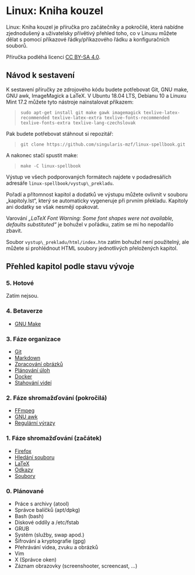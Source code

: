 <!--

Linux Kniha kouzel, README
Copyright (c) 2019 Singularis <singularis@volny.cz>

Toto dílo je dílem svobodné kultury; můžete ho šířit a modifikovat pod
podmínkami licence Creative Commons Attribution-ShareAlike 4.0 International
vydané neziskovou organizací Creative Commons. Text licence je přiložený
k tomuto projektu nebo ho můžete najít na webové adrese:

https://creativecommons.org/licenses/by-sa/4.0/

-->
# Linux: Kniha kouzel
Linux: Kniha kouzel je příručka pro začátečníky a pokročilé, která nabídne
zjednodušený a uživatelsky přívětivý přehled toho, co v Linuxu můžete dělat
s pomocí příkazové řádky/příkazového řádku a konfiguračních souborů.

Příručka podléhá licenci
[CC BY-SA 4.0](https://creativecommons.org/licenses/by-sa/4.0/).

## Návod k sestavení

K sestavení příručky ze zdrojového kódu budete potřebovat Git, GNU make,
GNU awk, ImageMagick a LaTeX. V Ubuntu 18.04 LTS, Debianu 10 a Linuxu Mint 17.2
můžete tyto nástroje nainstalovat příkazem:

> ``sudo apt-get install git make gawk imagemagick texlive-latex-recommended texlive-latex-extra texlive-fonts-recommended texlive-fonts-extra texlive-lang-czechslovak``

Pak budete potřebovat stáhnout si repozitář:

> ``git clone https://github.com/singularis-mzf/linux-spellbook.git``

A nakonec stačí spustit make:

> ``make -C linux-spellbook``

Výstup ve všech podporovaných formátech najdete v podadresářích
adresáře ``linux-spellbook/vystup\_prekladu``.

Pořadí a přítomnost kapitol a dodatků ve výstupu můžete ovlivnit v souboru
„kapitoly.lst“, který se automaticky vygeneruje při prvním překladu.
Kapitoly ani dodatky se však nesmějí opakovat.

Varování *„LaTeX Font Warning: Some font shapes were not available,
defaults substituted“* je bohužel v pořádku, zatím se mi ho nepodařilo zbavit.

Soubor ``vystup\_prekladu/html/index.htm`` zatím bohužel není použitelný,
ale můžete si prohlédnout HTML soubory jednotlivých přeložených kapitol.

## Přehled kapitol podle stavu vývoje

### 5. Hotové
Zatím nejsou.

### 4. Betaverze
* [GNU Make](kapitoly/make.md)

### 3. Fáze organizace
* [Git](kapitoly/git.md)
* [Markdown](kapitoly/markdown.md)
* [Zpracování obrázků](kapitoly/obrazky.md)
* [Plánování úloh](kapitoly/planovani-uloh.md)
* [Docker](kapitoly/docker.md)
* [Stahování videí](kapitoly/stahovani-videi.md)

### 2. Fáze shromažďování (pokročilá)
* [FFmpeg](kapitoly/ffmpeg.md)
* [GNU awk](kapitoly/awk.md)
* [Regulární výrazy](kapitoly/regularni-vyrazy.md)

### 1. Fáze shromažďování (začátek)
* [Firefox](kapitoly/firefox.md)
* [Hledání souboru](kapitoly/hledani-souboru.md)
* [LaTeX](kapitoly/latex.md)
* [Odkazy](kapitoly/odkazy.md)
* [Soubory](kapitoly/soubory.md)

### 0. Plánované
* Práce s archivy (atool)
* Správce balíčků (apt/dpkg)
* Bash (bash)
* Diskové oddíly a /etc/fstab
* GRUB
* Systém (služby, swap apod.)
* Šifrování a kryptografie (gpg)
* Přehrávání videa, zvuku a obrázků
* Vim
* X (Správce oken)
* Záznam obrazovky (screenshooter, screencast, ...)
